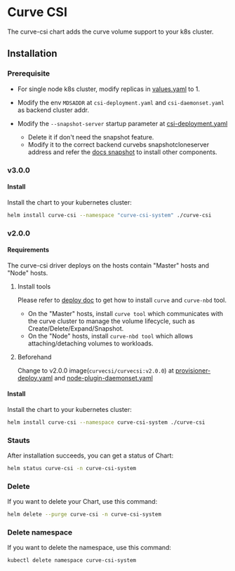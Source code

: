 # Curve CSI

The curve-csi chart adds the curve volume support to your k8s cluster.

## Installation

### Prerequisite

* For single node k8s cluster, modify replicas in [values.yaml](https://github.com/opencurve/curve-csi/blob/0ecb1fd4d47819c49acf1f7f92a53ab5ac83c514/charts/curve-csi/values.yaml#L29) to 1.

* Modify the env `MDSADDR` at `csi-deployment.yaml` and `csi-daemonset.yaml` as backend cluster addr.

* Modify the `--snapshot-server` startup parameter at [csi-deployment.yaml](https://github.com/opencurve/curve-csi/blob/0ecb1fd4d47819c49acf1f7f92a53ab5ac83c514/charts/curve-csi/templates/csi-deployment.yaml#L119)
  * Delete it if don't need the snapshot feature.
  * Modify it to the correct backend curvebs snapshotcloneserver address and refer the [docs snapshot](https://github.com/opencurve/curve-csi/blob/master/docs/snapshot.md) to install other components.

### v3.0.0

#### Install

Install the chart to your kubernetes cluster:

```bash
helm install curve-csi --namespace "curve-csi-system" ./curve-csi
```

### v2.0.0

#### Requirements

The curve-csi driver deploys on the hosts contain "Master" hosts and "Node" hosts.

1. Install tools

    Please refer to [deploy doc](https://github.com/opencurve/curve/blob/master/docs/cn/deploy.md) to get how to install `curve` and `curve-nbd` tool.

    * On the "Master" hosts, install `curve tool` which communicates with the curve cluster to manage the volume lifecycle, such as Create/Delete/Expand/Snapshot.
    * On the "Node" hosts, install `curve-nbd tool` which allows attaching/detaching volumes to workloads.

2. Beforehand

    Change to v2.0.0 image(`curvecsi/curvecsi:v2.0.0`) at [provisioner-deploy.yaml](https://github.com/opencurve/curve-csi/blob/0ecb1fd4d47819c49acf1f7f92a53ab5ac83c514/deploy/manifests/provisioner-deploy.yaml#LL103C10-L103C10) and [node-plugin-daemonset.yaml](https://github.com/opencurve/curve-csi/blob/0ecb1fd4d47819c49acf1f7f92a53ab5ac83c514/deploy/manifests/node-plugin-daemonset.yaml#L47)

#### Install

Install the chart to your kubernetes cluster:

```bash
helm install curve-csi --namespace curve-csi-system ./curve-csi
```

### Stauts

After installation succeeds, you can get a status of Chart:

```bash
helm status curve-csi -n curve-csi-system
```

### Delete

If you want to delete your Chart, use this command:

```bash
helm delete --purge curve-csi -n curve-csi-system
```

### Delete namespace

If you want to delete the namespace, use this command:

```bash
kubectl delete namespace curve-csi-system
```
